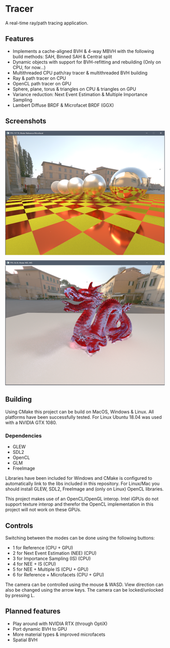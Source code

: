 # Tracer

A real-time ray/path tracing application.

## Features

- Implements a cache-aligned BVH & 4-way MBVH with the following build methods: SAH, Binned SAH & Central split
- Dynamic objects with support for BVH-refitting and rebuilding (Only on CPU, for now...)
- Multithreaded CPU path/ray tracer & multithreaded BVH building
- Ray & path tracer on CPU
- OpenCL path tracer on GPU
- Sphere, plane, torus & triangles on CPU & triangles on GPU
- Variance reduction: Next Event Estimation & Multiple Importance Sampling
- Lambert Diffuse BRDF & Microfacet BRDF (GGX)

## Screenshots

![screenshot 0](screenshots/pic1.png)

![screenshot 1](screenshots/pic2.png)

## Building

Using CMake this project can be build on MacOS, Windows & Linux. All platforms have been successfully tested. For Linux Ubuntu 18.04 was used with a NVIDIA GTX 1080.

### Dependencies
- GLEW
- SDL2
- OpenCL
- GLM
- FreeImage

Libraries have been included for Windows and CMake is configured to automatically link to the libs included in this
repository. For Linux/Mac you should install GLEW, SDL2, FreeImage and (only on Linux) OpenCL libraries.

This project makes use of an OpenCL/OpenGL interop. Intel iGPUs do not support texture interop and therefor the OpenCL implementation in this project will not work on these GPUs.

## Controls

Switching between the modes can be done using the following buttons:
- 1 for Reference (CPU + GPU)
- 2 for Next Event Estimation (NEE) (CPU)
- 3 for Importance Sampling (IS) (CPU)
- 4 for NEE + IS (CPU)
- 5 for NEE + Multiple IS (CPU + GPU)
- 6 for Reference + Microfacets (CPU + GPU)

The camera can be controlled using the mouse & WASD. View direction can also be changed using the arrow keys.
The camera can be locked/unlocked by pressing L.

## Planned features
- Play around with NVIDIA RTX (through OptiX)
- Port dynamic BVH to GPU
- More material types & improved microfacets
- Spatial BVH
